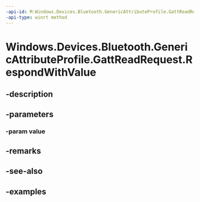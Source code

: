 ```yaml
---
-api-id: M:Windows.Devices.Bluetooth.GenericAttributeProfile.GattReadRequest.RespondWithValue(Windows.Storage.Streams.IBuffer)
-api-type: winrt method
---
```


<!-- Method syntax.
public void GattReadRequest.RespondWithValue(IBuffer value)
-->

# Windows.Devices.Bluetooth.GenericAttributeProfile.GattReadRequest.RespondWithValue

## -description

## -parameters

### -param value

## -remarks

## -see-also

## -examples

